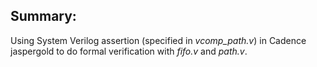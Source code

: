 ## Summary:

Using System Verilog assertion (specified in *vcomp_path.v*) in Cadence jaspergold to do formal verification with *fifo.v* and *path.v*.


